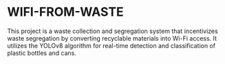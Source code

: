 # WIFI-FROM-WASTE
This project is a waste collection and segregation system that incentivizes waste segregation by converting recyclable materials into Wi-Fi access. It utilizes the YOLOv8 algorithm for real-time detection and classification of plastic bottles and cans.
